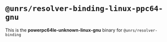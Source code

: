 # `@unrs/resolver-binding-linux-ppc64-gnu`

This is the **powerpc64le-unknown-linux-gnu** binary for `@unrs/resolver-binding`
